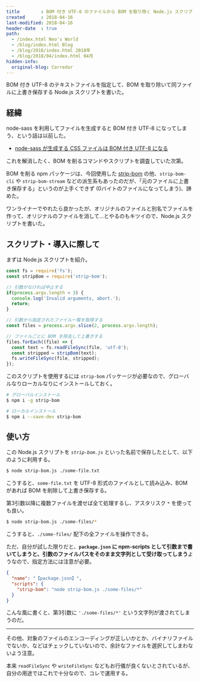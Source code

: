 ```yaml
---
title        : BOM 付き UTF-8 のファイルから BOM を取り除く Node.js スクリプト
created      : 2018-04-16
last-modified: 2018-04-16
header-date  : true
path:
  - /index.html Neo's World
  - /blog/index.html Blog
  - /blog/2018/index.html 2018年
  - /blog/2018/04/index.html 04月
hidden-info:
  original-blog: Corredor
---
```


BOM 付き UTF-8 のテキストファイルを指定して、BOM を取り除いて同ファイルに上書き保存する Node.js スクリプトを書いた。

## 経緯

node-sass を利用してファイルを生成すると BOM 付き UTF-8 になってしまう、という話は以前した。

- [node-sass が生成する CSS ファイルは BOM 付き UTF-8 になる](/blog/2018/03/04-01.html)

これを解消したく、BOM を削るコマンドやスクリプトを調査していた次第。

BOM を削る npm パッケージは、今回使用した [strip-bom](https://www.npmjs.com/package/strip-bom) の他、`strip-bom-cli` や `strip-bom-stream` などの派生系もあったのだが、「元のファイルに上書き保存する」というのが上手くできず (0バイトのファイルになってしまう)、諦めた。

ワンライナーでやれたら良かったが、オリジナルのファイルと別名でファイルを作って、オリジナルのファイルを消して…とやるのもキツイので、Node.js スクリプトを書いた。

## スクリプト・導入に際して

まずは Node.js スクリプトを紹介。

```javascript
const fs = require('fs');
const stripBom = require('strip-bom');

// 引数がなければ中止する
if(process.argv.length < 3) {
  console.log('Invalid arguments, abort.');
  return;
}

// 引数から指定されたファイル一覧を取得する
const files = process.argv.slice(2, process.argv.length);

// ファイルごとに BOM を除去して上書きする
files.forEach((file) => {
  const text = fs.readFileSync(file, 'utf-8');
  const stripped = stripBom(text);
  fs.writeFileSync(file, stripped);
});
```

このスクリプトを使用するには `strip-bom` パッケージが必要なので、グローバルなりローカルなりにインストールしておく。

```bash
# グローバルインストール
$ npm i -g strip-bom

# ローカルインストール
$ npm i --save-dev strip-bom
```

## 使い方

この Node.js スクリプトを _`strip-bom.js`_ といった名前で保存したとして、以下のように利用する。

```bash
$ node strip-bom.js ./some-file.txt
```

こうすると、`some-file.txt` を UTF-8 形式のファイルとして読み込み、BOM があれば BOM を削除して上書き保存する。

第3引数以降に複数ファイルを渡せば全て処理するし、アスタリスク `*` を使っても良い。

```bash
$ node strip-bom.js ./some-files/*
```

こうすると、`./some-files/` 配下の全ファイルを操作できる。

ただ、自分が試した限りだと、**`package.json` に npm-scripts として引数まで書いてしまうと、引数のファイルパスをそのまま文字列として受け取ってしまう**ようなので、指定方法には注意が必要。

```json
{
  "name": "【package.json】",
  "scripts": {
    "strip-bom": "node strip-bom.js ./some-files/*"
  }
}
```

こんな風に書くと、第3引数に `'./some-files/*'` という文字列が渡されてしまうのだ。

---

その他、対象のファイルのエンコーディングが正しいかとか、バイナリファイルでないか、などはチェックしていないので、余計なファイルを選択してしまわないよう注意。

本来 `readFileSync` や `writeFileSync` などもお行儀が良くないとされているが、自分の用途ではこれで十分なので、コレで運用する。
